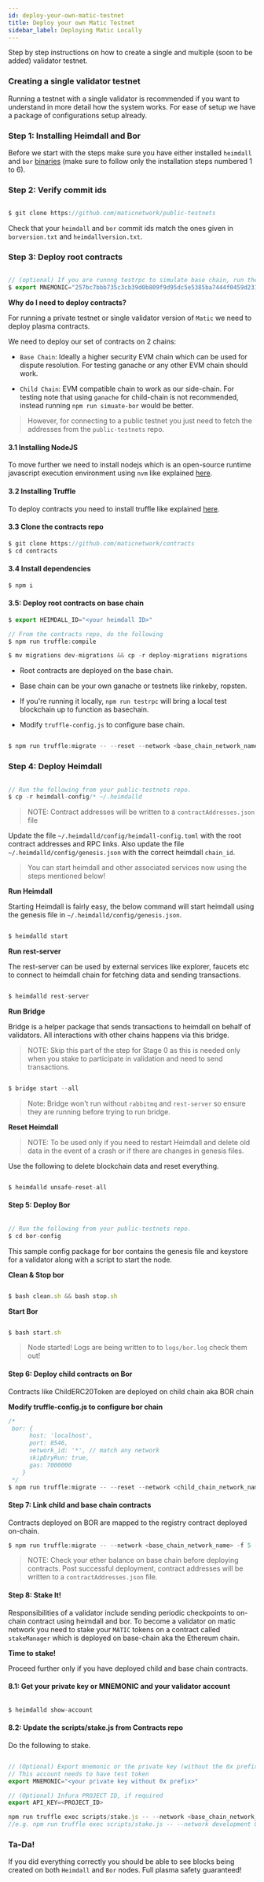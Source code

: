 ```yaml
---
id: deploy-your-own-matic-testnet
title: Deploy your own Matic Testnet
sidebar_label: Deploying Matic Locally
---
```


Step by step instructions on how to create a single and multiple (soon to be added) validator testnet.

### Creating a single validator testnet

Running a testnet with a single validator is recommended if you want to understand in more detail how the system works. For ease of setup we have a package of configurations setup already. 

<!-- #CHECK steps numbers -->
### Step 1: Installing Heimdall and Bor
Before we start with the steps make sure you have either installed `heimdall` and `bor` [binaries](/docs/validate/counter-stake-stage-1/running-with-binaries) (make sure to follow only the installation steps numbered 1 to 6).

### Step 2: Verify commit ids

```js

$ git clone https://github.com/maticnetwork/public-testnets

```

Check that your `heimdall` and `bor` commit ids match the ones given in `borversion.txt` and `heimdallversion.txt`.

### Step 3: Deploy root contracts

```js

// (optional) If you are runnng testrpc to simulate base chain, run the below command to add your validator to testrpc instance
$ export MNEMONIC="257bc7bbb735c3cb39d0b809f9d95dc5e5385ba7444f0459d231cfd1f1f954ff"

```

**Why do I need to deploy contracts?**

For running a private testnet or single validator version of `Matic` we need to deploy plasma contracts. 

We need to deploy our set of contracts on 2 chains:

* `Base Chain`: Ideally a higher security EVM chain which can be used for dispute resolution. For testing ganache or any other EVM chain should work.

* `Child Chain`: EVM compatible chain to work as our side-chain. For testing note that using `ganache` for child-chain is not recommended, instead running `npm run simuate-bor` would be better.

> However, for connecting to a public testnet you just need to fetch the addresses from the `public-testnets` repo.

#### 3.1 Installing NodeJS

To move further we need to install nodejs which is an open-source runtime javascript execution environment using `nvm` like explained [here](https://nodesource.com/blog/installing-node-js-tutorial-using-nvm-on-mac-os-x-and-ubuntu/).

#### 3.2 Installing Truffle

To deploy contracts you need to install truffle like explained [here](https://www.npmjs.com/package/truffle).

#### 3.3 Clone the contracts repo

```js
$ git clone https://github.com/maticnetwork/contracts
$ cd contracts

```

#### 3.4 Install dependencies

```js
$ npm i

```

#### 3.5: Deploy root contracts on base chain 

```js
$ export HEIMDALL_ID="<your heimdall ID>"

// From the contracts repo, do the following
$ npm run truffle:compile

$ mv migrations dev-migrations && cp -r deploy-migrations migrations

```

* Root contracts are deployed on the base chain. 

* Base chain can be your own ganache or testnets like rinkeby, ropsten.

* If you're running it locally, `npm run testrpc` will bring a local test blockchain up to function as basechain.

* Modify `truffle-config.js` to configure base chain. 

```js

$ npm run truffle:migrate -- --reset --network <base_chain_network_name> --to 3

```

### Step 4: Deploy Heimdall

```js

// Run the following from your public-testnets repo.
$ cp -r heimdall-config/* ~/.heimdalld

```
> NOTE: Contract addresses will be written to a `contractAddresses.json` file

Update the file `~/.heimdalld/config/heimdall-config.toml` with the root contract addresses and RPC links. Also update the file `~/.heimdalld/config/genesis.json` with the correct heimdall `chain_id`. 

<!-- #CHECK run heimdall commands -->
> You can start heimdall and other associated services now using the steps mentioned below! 

**Run Heimdall**

Starting Heimdall is fairly easy, the below command will start heimdall using the genesis file in `~/.heimdalld/config/genesis.json`.

```js

$ heimdalld start

```

**Run rest-server**

The rest-server can be used by external services like explorer, faucets etc to connect to heimdall chain for fetching data and sending transactions.

```js

$ heimdalld rest-server

```

**Run Bridge**

Bridge is a helper package that sends transactions to heimdall on behalf of validators. All interactions with other chains happens via this bridge.

> NOTE: Skip this part of the step for Stage 0 as this is needed only when you stake to participate in validation and need to send transactions.

```js

$ bridge start --all

```

> Note: Bridge won't run without `rabbitmq` and `rest-server` so ensure they are running before trying to run bridge.

**Reset Heimdall**

> NOTE: To be used only if you need to restart Heimdall and delete old data in the event of a crash or if there are changes in genesis files.

Use the following to delete blockchain data and reset everything.

```js

$ heimdalld unsafe-reset-all

```
<!-- #CHECK bor commands -->
#### Step 5: Deploy Bor  

```js

// Run the following from your public-testnets repo.
$ cd bor-config

```

This sample config package for bor contains the genesis file and keystore for a validator along with a script to start the node.

**Clean & Stop bor**

```js

$ bash clean.sh && bash stop.sh

```

**Start Bor**

```js

$ bash start.sh

```

> Node started! Logs are being written to to `logs/bor.log` check them out! 

#### Step 6: Deploy child contracts on Bor 

Contracts like ChildERC20Token are deployed on child chain aka BOR chain

**Modify truffle-config.js to configure bor chain**

``` js
/* 
 bor: {
      host: 'localhost',
      port: 8546,
      network_id: '*', // match any network
      skipDryRun: true,
      gas: 7000000
    }
 */
$ npm run truffle:migrate -- --reset --network <child_chain_network_name> -f 4 --to 4

```

#### Step 7: Link child and base chain contracts


Contracts deployed on BOR are mapped to the registry contract deployed on-chain.

```js
$ npm run truffle:migrate -- --network <base_chain_network_name> -f 5 --to 5

```

> NOTE: Check your ether balance on base chain before deploying contracts. Post successful deployment, contract addresses will be written to a `contractAddresses.json` file.

#### Step 8: Stake It!

Responsibilities of a validator include sending periodic checkpoints to on-chain contract using heimdall and bor. To become a validator on matic network you need to stake your `MATIC` tokens on a contract called `stakeManager` which is deployed on base-chain aka the Ethereum chain.

**Time to stake!**

Proceed further only if you have deployed child and base chain contracts. 

#### 8.1: Get your private key or MNEMONIC and your validator account

```js

$ heimdalld show-account

```

#### 8.2: Update the scripts/stake.js from Contracts repo

Do the following to stake. 

```js

// (Optional) Export mnemonic or the private key (without the 0x prefix)
// This account needs to have test token
export MNEMONIC="<your private key without 0x prefix>"

// (Optional) Infura PROJECT ID, if required
export API_KEY=<PROJECT_ID>

npm run truffle exec scripts/stake.js -- --network <base_chain_network_name> <validator_account> <# tokens to stake>
//e.g. npm run truffle exec scripts/stake.js -- --network development 0xE0938d9fd679bB6B83bf31fA62c433646B9F749e 10

```

### Ta-Da!

If you did everything correctly you should be able to see blocks being created on both `Heimdall` and `Bor` nodes. Full plasma safety guaranteed! 
